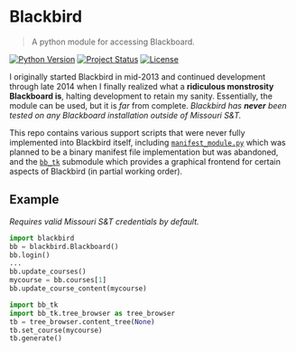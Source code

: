 # Blackbird
> A python module for accessing Blackboard.

[![Python Version][pyver-image]]()
[![Project Status][status-image]]()
[![License][license-image]][license-url]

I originally started Blackbird in mid-2013 and continued development through 
late 2014 when I finally realized what a **ridiculous monstrosity Blackboard
is**, halting development to retain my sanity. Essentially, the module can
be used, but it is *far* from complete. _Blackbird has **never** been tested
on any Blackboard installation outside of Missouri S&T._

This repo contains various support scripts that were never fully implemented
into Blackbird itself, including [`manifest_module.py`](manifest_module.py)
which was planned to be a binary manifest file implementation but was
abandoned, and the [`bb_tk`](bb_tk) submodule which provides a graphical 
frontend for certain aspects of Blackbird (in partial working order).

## Example
*Requires valid Missouri S&T credentials by default.*
```python
import blackbird
bb = blackbird.Blackboard()
bb.login()
...
bb.update_courses()
mycourse = bb.courses[1]
bb.update_course_content(mycourse)

import bb_tk
import bb_tk.tree_browser as tree_browser
tb = tree_browser.content_tree(None)
tb.set_course(mycourse)
tb.generate()
```

[pyver-image]: https://img.shields.io/badge/python-v2.7-blue.svg
[status-image]: https://img.shields.io/badge/status-dead-red.svg
[license-image]: https://img.shields.io/github/license/skgrush/blackbird.svg
[license-url]: ./LICENSE.md
